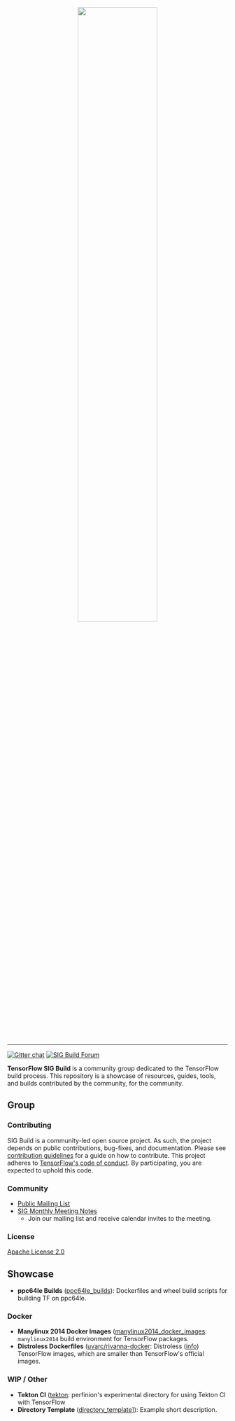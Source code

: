 <div align="center">
  <img src="https://github.com/tensorflow/community/blob/master/sigs/logos/SIGBuild.png" width="60%"><br><br>
</div>

-----------------

[![Gitter chat](https://img.shields.io/badge/chat-on%20gitter-46bc99.svg)](https://gitter.im/tensorflow/sig-build)
[![SIG Build Forum](https://img.shields.io/badge/discuss-on%20tensorflow.org-orange)](https://groups.google.com/a/tensorflow.org/g/build)

**TensorFlow SIG Build** is a community group dedicated to the TensorFlow build
process. This repository is a showcase of resources, guides, tools, and builds
contributed by the community, for the community.

## Group

### Contributing

SIG Build is a community-led open source project. As such, the project
depends on public contributions, bug-fixes, and documentation. Please
see [contribution guidelines](CONTRIBUTING.md) for a guide on how to
contribute. This project adheres to [TensorFlow's code of conduct](CODE_OF_CONDUCT.md).
By participating, you are expected to uphold this code.

### Community

* [Public Mailing List](https://groups.google.com/a/tensorflow.org/forum/#!forum/build)
* [SIG Monthly Meeting Notes](https://docs.google.com/document/d/10_3IQ5aF-88ADJNLF0WOpb09bZ15x-sBnRSnDHNCNr8/edit)
    * Join our mailing list and receive calendar invites to the meeting.

### License
[Apache License 2.0](LICENSE)

## Showcase

* **ppc64le Builds** ([ppc64le_builds](ppc64le_builds)): Dockerfiles and wheel
  build scripts for building TF on ppc64le.

### Docker

* **Manylinux 2014 Docker Images**
  ([manylinux2014_docker_images](manylinux_2014_docker_images): `manylinux2014`
  build environment for TensorFlow packages.
* **Distroless Dockerfiles**
  ([uvarc/rivanna-docker](https://github.com/uvarc/rivanna-docker): Distroless
  ([info](https://github.com/GoogleContainerTools)) TensorFlow images, which are
  smaller than TensorFlow's official images.

### WIP / Other

* **Tekton CI** ([tekton](tekton): perfinion's experimental directory for using Tekton 
  CI with TensorFlow
* **Directory Template** ([directory_template](directory_template)]): Example
  short description.
